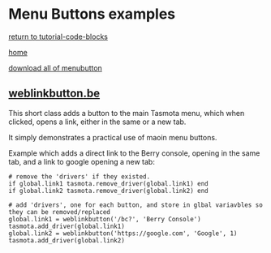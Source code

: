 # Menu Buttons examples

[return to tutorial-code-blocks](../README.md)

[home](/README.md)

[download all of menubutton](https://download-directory.github.io/?url=https://github.com/tasmota/Berry_playground/tree/main/tutorial-code-blocks/menubutton)


## [weblinkbutton.be](weblinkbutton.be)

This short class adds a button to the main Tasmota menu, which when clicked, opens a link, either in the same or a new tab.

It simply demonstrates a practical use of maoin menu buttons.

Example which adds a direct link to the Berry console, opening in the same tab, and a link to google opening a new tab:

```
# remove the 'drivers' if they existed.
if global.link1 tasmota.remove_driver(global.link1) end
if global.link2 tasmota.remove_driver(global.link2) end

# add 'drivers', one for each button, and store in glbal variavbles so they can be removed/replaced
global.link1 = weblinkbutton('/bc?', 'Berry Console')
tasmota.add_driver(global.link1)
global.link2 = weblinkbutton('https://google.com', 'Google', 1)
tasmota.add_driver(global.link2)

```
